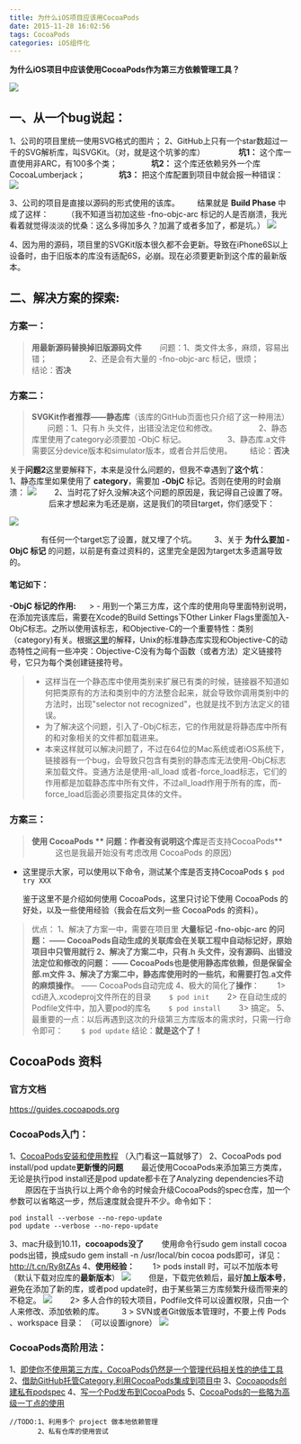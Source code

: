 ```yaml
---
title: 为什么iOS项目应该用CocoaPods
date: 2015-11-28 16:02:56
tags: CocoaPods
categories: iOS组件化
---
```


<meta name="referrer" content="no-referrer" />
<!-- toc -->

**为什么iOS项目中应该使用CocoaPods作为第三方依赖管理工具？**

![](http://upload-images.jianshu.io/upload_images/332029-76f5038a773b7863.png?imageMogr2/auto-orient/strip%7CimageView2/2/w/1240)


## 一、从一个bug说起：
1、公司的项目里统一使用SVG格式的图片；
2、GitHub上只有一个star数超过一千的SVG解析库，叫SVGKit。（对，就是这个坑爹的库）
         **坑1：** 这个库一直使用非ARC，有100多个类；</a>
         **坑2：** 这个库还依赖另外一个库CocoaLumberjack；
         **坑3：** 把这个库配置到项目中就会报一种错误：
![](http://upload-images.jianshu.io/upload_images/332029-41102bc3ee4544b1.png?imageMogr2/auto-orient/strip%7CimageView2/2/w/1240)

3、公司的项目是直接以源码的形式使用的该库。
        结果就是 **Build Phase** 中成了这样：
   （我不知道当初加这些 -fno-objc-arc 标记的人是否崩溃，我光看着就觉得淡淡的忧桑：这么多得加多久？加漏了或者多加了，都是坑。）
![](http://upload-images.jianshu.io/upload_images/332029-e085b55b305df854.png?imageMogr2/auto-orient/strip%7CimageView2/2/w/1240)


4、因为用的源码，项目里的SVGKit版本很久都不会更新。导致在iPhone6S以上设备时，由于旧版本的库没有适配6S，必崩。现在必须要更新到这个库的最新版本。

## 二、解决方案的探索:
### 方案一：
>**用最新源码替换掉旧版源码文件**
  问题：1、类文件太多，麻烦，容易出错；
     2、还是会有大量的 -fno-objc-arc 标记，很烦；
       结论：**否决**

### 方案二：
>**SVGKit作者推荐——静态库**（该库的GitHub页面也只介绍了这一种用法）
  问题：1、只有.h 头文件，出错没法定位和修改。
     2、静态库里使用了category必须要加 -ObjC 标记。
     3、静态库.a文件需要区分device版本和simulator版本，或者合并后使用。
  结论：**否决**


关于**问题2**这里要解释下，本来是没什么问题的，但我不幸遇到了**这个坑**：
  1、静态库里如果使用了 **category**，需要加 **-ObjC** 标记。否则在使用的时会崩溃：
![](http://upload-images.jianshu.io/upload_images/332029-83821f8d987a4e16.png?imageMogr2/auto-orient/strip%7CimageView2/2/w/1240)
  2、当时花了好久没解决这个问题的原因是，我记得自己设置了呀。
     后来才想起来为毛还是崩，这是我们的项目target，你们感受下：

![](http://upload-images.jianshu.io/upload_images/332029-a4084793b6c2f4ef.png?imageMogr2/auto-orient/strip%7CimageView2/2/w/1240)

    有任何一个target忘了设置，就又埋了个坑。
  3、关于 **为什么要加 -ObjC 标记** 的问题，以前是有查过资料的，这里完全是因为target太多遗漏导致的。

#### 笔记如下：  
**-ObjC 标记的作用:**
     > - 用到一个第三方库，这个库的使用向导里面特别说明，在添加完该库后，需要在Xcode的Build Settings下Other Linker Flags里面加入-ObjC标志。之所以使用该标志，和Objective-C的一个重要特性：类别（category)有关。根据[这里](https://developer.apple.com/library/mac/qa/qa1490/_index.html)的解释，Unix的标准静态库实现和Objective-C的动态特性之间有一些冲突：Objective-C没有为每个函数（或者方法）定义链接符号，它只为每个类创建链接符号。
> - 这样当在一个静态库中使用类别来扩展已有类的时候，链接器不知道如何把类原有的方法和类别中的方法整合起来，就会导致你调用类别中的方法时，出现"selector not recognized"，也就是找不到方法定义的错误。
> - 为了解决这个问题，引入了-ObjC标志，它的作用就是将静态库中所有的和对象相关的文件都加载进来。
> - 本来这样就可以解决问题了，不过在64位的Mac系统或者iOS系统下，链接器有一个bug，会导致只包含有类别的静态库无法使用-ObjC标志来加载文件。变通方法是使用-all_load 或者-force_load标志，它们的作用都是加载静态库中所有文件，不过all_load作用于所有的库，而-force_load后面必须要指定具体的文件。

### 方案三：
>**使用 CocoaPods **
问题：作者没有说明这个库**是否支持CocoaPods**
   这也是我最开始没有考虑改用 CocoaPods 的原因）

- 这里提示大家，可以使用以下命令，测试某个库是否支持CocoaPods
```$ pod try XXX```

     鉴于这里不是介绍如何使用 CocoaPods，这里只讨论下使用 CocoaPods 的好处，以及一些使用经验（我会在后文列一些 CocoaPods 的资料）。

>优点：
1、解决了方案一中，需要在项目里 **大量标记 -fno-objc-arc **的问题：
—— CocoaPods自动生成的关联库会在关联工程中自动标记好，原始项目中只管用就行
2、解决了方案二中，只有.h 头文件，**没有源码**、出错没法定位和修改的问题：
—— CocoaPods也是使用静态库依赖，但是保留全部.m文件
3、解决了方案二中，静态库使用时的一些坑，和**需要打包.a文件的麻烦操作**。
—— CocoaPods自动完成
4、极大的简化了**操作**：
  1> cd进入.xcodeproj文件所在的目录
  ```$ pod init```
  2> 在自动生成的Podfile文件中，加入要pod的库名
  ```$ pod install```
  3> 搞定。
     5、最重要的一点：以后再遇到这次的升级第三方库版本的需求时，只需一行命令即可：
  ```$ pod update```
结论：**就是这个了！**


## CocoaPods 资料

### 官方文档

https://guides.cocoapods.org

### CocoaPods入门：
1、[CocoaPods安装和使用教程](http://code4app.com/article/cocoapods-install-usage)
（入门看这一篇就够了）
2、CocoaPods pod install/pod update**更新慢的问题**
  最近使用CocoaPods来添加第三方类库，无论是执行pod install还是pod update都卡在了Analyzing dependencies不动
  原因在于当执行以上两个命令的时候会升级CocoaPods的spec仓库，加一个参数可以省略这一步，然后速度就会提升不少。命令如下：
```
pod install --verbose --no-repo-update
pod update --verbose --no-repo-update
```
3、mac升级到10.11，**cocoapods没了**
  使用命令行sudo gem install cocoa pods出错，换成sudo gem install -n /usr/local/bin cocoa pods即可，详见： http://t.cn/Ry8tZAs
4、**使用经验：**
  1> pods install 时，可以不加版本号（默认下载对应库的**最新版本**）
![](http://upload-images.jianshu.io/upload_images/332029-9293ed3a288b838e.png?imageMogr2/auto-orient/strip%7CimageView2/2/w/1240)
  但是，下载完依赖后，最好**加上版本号**，避免在添加了新的库，或者pod update时，由于某些第三方库频繁升级而带来的不稳定。
![](http://upload-images.jianshu.io/upload_images/332029-22cd97e2d756cb04.png?imageMogr2/auto-orient/strip%7CimageView2/2/w/1240)
  2> 多人合作的较大项目，Podfile文件可以设置权限，只由一个人来修改、添加依赖的库。
  3 > SVN或者Git做版本管理时，不要上传 Pods 、workspace 目录：
（可以设置ignore）
![](http://upload-images.jianshu.io/upload_images/332029-4e55d2d3a6b9d29f.png?imageMogr2/auto-orient/strip%7CimageView2/2/w/1240)

### CocoaPods高阶用法：

1、[即使你不使用第三方库，CocoaPods仍然是一个管理代码相关性的绝佳工具](
     http://nshipster.cn/cocoapods/#%E4%BD%BF%E7%94%A8cocoapods)
2、[借助GitHub托管Category,利用CocoaPods集成到项目中](
     https://github.com/Damonvvong/DWCategory)
3、[Cocoapods创建私有podspec](http://blog.wtlucky.com/blog/2015/02/26/create-private-podspec/)
4、[写一个Pod发布到CocoaPods](http://blog.csdn.net/becomedragonlong/article/details/45933345#0-tsina-1-22915-397232)
5、[CocoaPods的一些略为高级一丁点的使用](http://supermao.cn/cocoapodsde-xie-lue-wei-gao-ji-ding-dian-de-shi-yong/)

```
//TODO:1、利用多个 project 做本地依赖管理
       2、私有仓库的使用尝试
```
